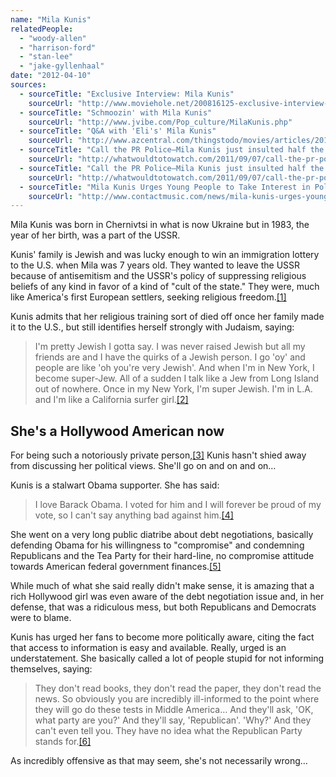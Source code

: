 ```yaml
---
name: "Mila Kunis"
relatedPeople:
  - "woody-allen"
  - "harrison-ford"
  - "stan-lee"
  - "jake-gyllenhaal"
date: "2012-04-10"
sources:
  - sourceTitle: "Exclusive Interview: Mila Kunis"
    sourceUrl: "http://www.moviehole.net/200816125-exclusive-interview-mila-kunis"
  - sourceTitle: "Schmoozin' with Mila Kunis"
    sourceUrl: "http://www.jvibe.com/Pop_culture/MilaKunis.php"
  - sourceTitle: "Q&A with 'Eli's' Mila Kunis"
    sourceUrl: "http://www.azcentral.com/thingstodo/movies/articles/2010/01/13/20100113eli0115kunis.html"
  - sourceTitle: "Call the PR Police–Mila Kunis just insulted half the country"
    sourceUrl: "http://whatwouldtotowatch.com/2011/09/07/call-the-pr-police-mila-kunis-just-insulted-half-the-country/"
  - sourceTitle: "Call the PR Police–Mila Kunis just insulted half the country"
    sourceUrl: "http://whatwouldtotowatch.com/2011/09/07/call-the-pr-police-mila-kunis-just-insulted-half-the-country/"
  - sourceTitle: "Mila Kunis Urges Young People to Take Interest in Politics"
    sourceUrl: "http://www.contactmusic.com/news/mila-kunis-urges-young-people-to-take-interest-in-politics_1243536"
---
```


Mila Kunis was born in Chernivtsi in what is now Ukraine but in 1983, the year of her birth, was a part of the USSR.

Kunis' family is Jewish and was lucky enough to win an immigration lottery to the U.S. when Mila was 7 years old. They wanted to leave the USSR because of antisemitism and the USSR's policy of suppressing religious beliefs of any kind in favor of a kind of "cult of the state." They were, much like America's first European settlers, seeking religious freedom.<a class="source-citation" href="http://www.moviehole.net/200816125-exclusive-interview-mila-kunis" title="Exclusive Interview: Mila Kunis">[1]</a>

Kunis admits that her religious training sort of died off once her family made it to the U.S., but still identifies herself strongly with Judaism, saying:

>I'm pretty Jewish I gotta say. I was never raised Jewish but all my friends are and I have the quirks of a Jewish person. I go 'oy' and people are like 'oh you're very Jewish'. And when I'm in New York, I become super-Jew. All of a sudden I talk like a Jew from Long Island out of nowhere. Once in my New York, I'm super Jewish. I'm in L.A. and I'm like a California surfer girl.<a class="source-citation" href="http://www.jvibe.com/Pop_culture/MilaKunis.php" title="Schmoozin&apos; with Mila Kunis">[2]</a>

## She's a Hollywood American now

For being such a notoriously private person,<a class="source-citation" href="http://www.azcentral.com/thingstodo/movies/articles/2010/01/13/20100113eli0115kunis.html" title="Q&amp;A with &apos;Eli&apos;s&apos; Mila Kunis">[3]</a> Kunis hasn't shied away from discussing her political views. She'll go on and on and on…

Kunis is a stalwart Obama supporter. She has said:

>I love Barack Obama. I voted for him and I will forever be proud of my vote, so I can't say anything bad against him.<a class="source-citation" href="http://whatwouldtotowatch.com/2011/09/07/call-the-pr-police-mila-kunis-just-insulted-half-the-country/" title="Call the PR Police–Mila Kunis just insulted half the country">[4]</a>

She went on a very long public diatribe about debt negotiations, basically defending Obama for his willingness to "compromise" and condemning Republicans and the Tea Party for their hard-line, no compromise attitude towards American federal government finances.<a class="source-citation" href="http://whatwouldtotowatch.com/2011/09/07/call-the-pr-police-mila-kunis-just-insulted-half-the-country/" title="Call the PR Police–Mila Kunis just insulted half the country">[5]</a>

While much of what she said really didn't make sense, it is amazing that a rich Hollywood girl was even aware of the debt negotiation issue and, in her defense, that was a ridiculous mess, but both Republicans and Democrats were to blame.

Kunis has urged her fans to become more politically aware, citing the fact that access to information is easy and available. Really, urged is an understatement. She basically called a lot of people stupid for not informing themselves, saying:

>They don't read books, they don't read the paper, they don't read the news. So obviously you are incredibly ill-informed to the point where they will go do these tests in Middle America… And they'll ask, 'OK, what party are you?' And they'll say, 'Republican'. 'Why?' And they can't even tell you. They have no idea what the Republican Party stands for.<a class="source-citation" href="http://www.contactmusic.com/news/mila-kunis-urges-young-people-to-take-interest-in-politics_1243536" title="Mila Kunis Urges Young People to Take Interest in Politics">[6]</a>

As incredibly offensive as that may seem, she's not necessarily wrong…